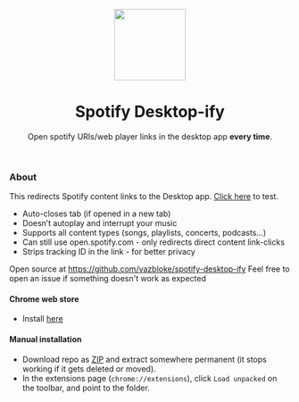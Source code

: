 <p align="center">
<img height="128" src="https://github.com/vazbloke/spotify-desktop-ify/raw/master/assets/sd-ify.png" />
</p>

<h1 align="center">Spotify Desktop-ify</h1>

<p align="center">Open spotify URIs/web player links in the desktop app <b>every time</b>.</p>
<br />

### About

This redirects Spotify content links to the Desktop app. [Click here](https://open.spotify.com/playlist/4RUKkflui09AybjqqHo231) to test.

- Auto-closes tab (if opened in a new tab)
- Doesn’t autoplay and interrupt your music
- Supports all content types (songs, playlists, concerts, podcasts…)
- Can still use open.spotify.com - only redirects direct content link-clicks
- Strips tracking ID in the link - for better privacy

Open source at https://github.com/vazbloke/spotify-desktop-ify
Feel free to open an issue if something doesn't work as expected


#### Chrome web store

- Install [here](https://chrome.google.com/webstore/detail/spotify-desktop-ify/fkfiaedcopkabchgncnaepbimnknjnah)

#### Manual installation

- Download repo as [ZIP](https://github.com/vazbloke/spotify-desktop-ify/archive/master.zip) and extract somewhere permanent (it stops working if it gets deleted or moved).
- In the extensions page (`chrome://extensions`), click `Load unpacked` on the toolbar, and point to the folder.
